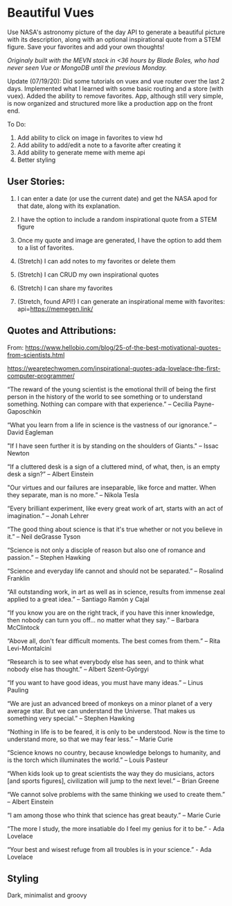 # Beautiful Vues

Use NASA's astronomy picture of the day API to generate a beautiful picture with its description, along with an optional inspirational quote from a STEM figure.  Save your favorites and add your own thoughts!

*Originaly built with the MEVN stack in <36 hours by Blade Boles, who had never seen Vue or MongoDB until the previous Monday.*

Update (07/19/20): Did some tutorials on vuex and vue router over the last 2 days.  Implemented what I learned with some basic routing and a store (with vuex).  Added the ability to remove favorites.  App, although still very simple, is now organized and structured more like a production app on the front end.

To Do: 

1. Add ability to click on image in favorites to view hd
2. Add ability to add/edit a note to a favorite after creating it
3. Add ability to generate meme with meme api
4. Better styling

## User Stories:

1. I can enter a date (or use the current date) and get the NASA apod for that date, along with its explanation.  

2. I have the option to include a random inspirational quote from a STEM figure

3. Once my quote and image are generated, I have the option to add them to a list of favorites.

4. (Stretch) I can add notes to my favorites or delete them

5. (Stretch) I can CRUD my own inspirational quotes

6. (Stretch) I can share my favorites

7. (Stretch, found API!) I can generate an inspirational meme with 
favorites: api=https://memegen.link/

## Quotes and Attributions: 

From: https://www.hellobio.com/blog/25-of-the-best-motivational-quotes-from-scientists.html

https://wearetechwomen.com/inspirational-quotes-ada-lovelace-the-first-computer-programmer/

“The reward of the young scientist is the emotional thrill of being the first person in the history of the world to see something or to understand something. Nothing can compare with that experience.” – Cecilia Payne-Gaposchkin

“What you learn from a life in science is the vastness of our ignorance.” – David Eagleman

"If I have seen further it is by standing on the shoulders of Giants." – Issac Newton

“If a cluttered desk is a sign of a cluttered mind, of what, then, is an empty desk a sign?” – Albert Einstein

"Our virtues and our failures are inseparable, like force and matter. When they separate, man is no more.” – Nikola Tesla

“Every brilliant experiment, like every great work of art, starts with an act of imagination.” – Jonah Lehrer

“The good thing about science is that it's true whether or not you believe in it.” – Neil deGrasse Tyson

“Science is not only a disciple of reason but also one of romance and passion.” – Stephen Hawking

“Science and everyday life cannot and should not be separated.” – Rosalind Franklin

“All outstanding work, in art as well as in science, results from immense zeal applied to a great idea.” – Santiago Ramón y Cajal

“If you know you are on the right track, if you have this inner knowledge, then nobody can turn you off... no matter what they say.” – Barbara McClintock

“Above all, don't fear difficult moments. The best comes from them.” – Rita Levi-Montalcini

“Research is to see what everybody else has seen, and to think what nobody else has thought.” – Albert Szent-Györgyi

“If you want to have good ideas, you must have many ideas.” – Linus Pauling

“We are just an advanced breed of monkeys on a minor planet of a very average star. But we can understand the Universe. That makes us something very special.” – Stephen Hawking

“Nothing in life is to be feared, it is only to be understood. Now is the time to understand more, so that we may fear less.” – Marie Curie

“Science knows no country, because knowledge belongs to humanity, and is the torch which illuminates the world.” – Louis Pasteur

“When kids look up to great scientists the way they do musicians, actors [and sports figures], civilization will jump to the next level.” – Brian Greene

“We cannot solve problems with the same thinking we used to create them.” – Albert Einstein

“I am among those who think that science has great beauty.” – Marie Curie

“The more I study, the more insatiable do I feel my genius for it to be.” - Ada Lovelace

“Your best and wisest refuge from all troubles is in your science.” - Ada Lovelace

## Styling

Dark, minimalist and groovy
